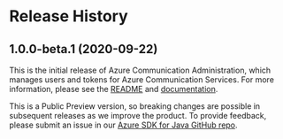 # Release History

## 1.0.0-beta.1 (2020-09-22)
This is the initial release of Azure Communication Administration, which manages users and tokens for Azure Communication Services. For more information, please see the [README][read_me] and [documentation][documentation].

This is a Public Preview version, so breaking changes are possible in subsequent releases as we improve the product. To provide feedback, please submit an issue in our [Azure SDK for Java GitHub repo](https://github.com/Azure/azure-sdk-for-java/issues).

<!-- LINKS -->
[read_me]: https://github.com/Azure/azure-sdk-for-java/blob/master/sdk/communication/azure-communication-administration/README.md
[documentation]: https://docs.microsoft.com/azure/communication-services/quickstarts/access-tokens?pivots=programming-language-java